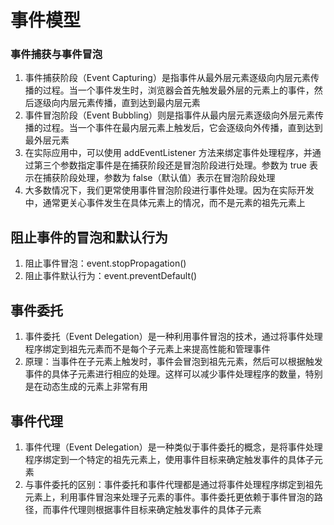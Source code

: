 # 事件模型

### 事件捕获与事件冒泡

1. 事件捕获阶段（Event Capturing）是指事件从最外层元素逐级向内层元素传播的过程。当一个事件发生时，浏览器会首先触发最外层的元素上的事件，然后逐级向内层元素传播，直到达到最内层元素
2. 事件冒泡阶段（Event Bubbling）则是指事件从最内层元素逐级向外层元素传播的过程。当一个事件在最内层元素上触发后，它会逐级向外传播，直到达到最外层元素
3. 在实际应用中，可以使用 addEventListener 方法来绑定事件处理程序，并通过第三个参数指定事件是在捕获阶段还是冒泡阶段进行处理。参数为 true 表示在捕获阶段处理，参数为 false（默认值）表示在冒泡阶段处理
4. 大多数情况下，我们更常使用事件冒泡阶段进行事件处理。因为在实际开发中，通常更关心事件发生在具体元素上的情况，而不是元素的祖先元素上

## 阻止事件的冒泡和默认行为

1. 阻止事件冒泡：event.stopPropagation()
2. 阻止事件默认行为：event.preventDefault()

## 事件委托

1. 事件委托（Event Delegation）是一种利用事件冒泡的技术，通过将事件处理程序绑定到祖先元素而不是每个子元素上来提高性能和管理事件
2. 原理：当事件在子元素上触发时，事件会冒泡到祖先元素，然后可以根据触发事件的具体子元素进行相应的处理。这样可以减少事件处理程序的数量，特别是在动态生成的元素上非常有用

## 事件代理

1. 事件代理（Event Delegation）是一种类似于事件委托的概念，是将事件处理程序绑定到一个特定的祖先元素上，使用事件目标来确定触发事件的具体子元素
2. 与事件委托的区别：事件委托和事件代理都是通过将事件处理程序绑定到祖先元素上，利用事件冒泡来处理子元素的事件。事件委托更依赖于事件冒泡的路径，而事件代理则根据事件目标来确定触发事件的具体子元素
